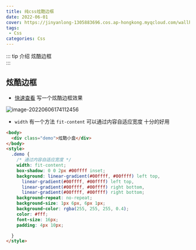 ```yaml
---
title: 纯css炫酷边框
date: 2022-06-01
cover: https://jinyanlong-1305883696.cos.ap-hongkong.myqcloud.com/wallhaven-m958z9.jpg
tags:
 - Css
categories: Css
---
```


::: tip 介绍
炫酷边框<br>
:::

<!-- more -->

## 炫酷边框

* [快速查看](https://codepen.io/1079265662/pen/ExQpdod) 写一个炫酷边框效果

![image-20220606174112456](https://jinyanlong-1305883696.cos.ap-hongkong.myqcloud.com/image-20220606174112456.png)

* `width` 有一个方法 `fit-content` 可以通过内容自适应宽度 十分的好用

```html
<body>
  <div class="demo">炫酷小盒</div>
</body>
<style>
  .demo {
    /* 通过内容自适应宽度 */
    width: fit-content;
    box-shadow: 0 0 2px #00ffff inset;
    background: linear-gradient(#00ffff, #00ffff) left top,
      linear-gradient(#00ffff, #00ffff) left top,
      linear-gradient(#00ffff, #00ffff) right bottom,
      linear-gradient(#00ffff, #00ffff) right bottom;
    background-repeat: no-repeat;
    background-size: 1px 6px, 6px 1px;
    background-color: rgba(255, 255, 255, 0.4);
    color: #fff;
    font-size: 16px;
    padding: 4px 10px;

  }
</style>
```

